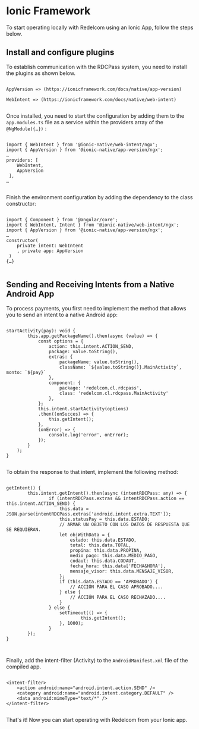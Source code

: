 # Ionic Framework 

To start operating locally with Redelcom using an Ionic App, follow the steps below. 

## Install and configure plugins 

To establish communication with the RDCPass system, you need to install the plugins as shown below.

```ionic

AppVersion => (https://ionicframework.com/docs/native/app-version) 

WebIntent => (https://ionicframework.com/docs/native/web-intent)
 
```

Once installed, you need to start the configuration by adding them to the `app.modules.ts` file as a service within the providers array of the `@NgModule({…})` :

```ionic

import { WebIntent } from '@ionic-native/web-intent/ngx'; 
import { AppVersion } from '@ionic-native/app-version/ngx'; 
… 
providers: [ 
 	WebIntent, 
 	AppVersion 
 ], 
… 
 
```

Finish the environment configuration by adding the dependency to the class constructor:

```ionic

import { Component } from '@angular/core'; 
import { WebIntent, Intent } from '@ionic-native/web-intent/ngx'; 
import { AppVersion } from '@ionic-native/app-version/ngx'; 
… 
constructor( 
 	private intent: WebIntent 
 	, private app: AppVersion 
 ) 
{…}
 
```

## Sending and Receiving Intents from a Native Android App

To process payments, you first need to implement the method that allows you to send an intent to a native Android app:

```ionic

startActivity(pay): void { 
 		this.app.getPackageName().then(async (value) => {  
			const options = { 
				action: this.intent.ACTION_SEND, 
				package: value.toString(), 
				extras: { 
					packageName: value.toString(), 
					className: `${value.toString()}.MainActivity`,  monto: `${pay}` 
				}, 
				component: { 
					package: 'redelcom.cl.rdcpass', 
					class: 'redelcom.cl.rdcpass.MainActivity' 
 				}, 
 			}; 
 			this.intent.startActivity(options) 
 			.then((onSucces) => { 
				this.getIntent(); 
 			}, 
 			(onError) => { 
				console.log('error', onError); 
 			}); 
 		} 
	);  
}
 
```

To obtain the response to that intent, implement the following method:

```ionic

getIntent() { 
 		this.intent.getIntent().then(async (intentRDCPass: any) => { 
 				if (intentRDCPass.extras && intentRDCPass.action == this.intent.ACTION_SEND) {  
					this.data = JSON.parse(intentRDCPass.extras['android.intent.extra.TEXT']); 
					this.statusPay = this.data.ESTADO; 
					// ARMAR UN OBJETO CON LOS DATOS DE RESPUESTA QUE SE REQUIERAN.
					let objWithData = { 
						estado: this.data.ESTADO, 
						total: this.data.TOTAL, 
						propina: this.data.PROPINA, 
						medio_pago: this.data.MEDIO_PAGO, 
						codaut: this.data.CODAUT, 
						fecha_hora: this.data['FECHA&HORA'], 
						mensaje_visor: this.data.MENSAJE_VISOR, 
					}; 
					if (this.data.ESTADO == 'APROBADO') { 
						// ACCIÓN PARA EL CASO APROBADO.... 
					} else { 
						// ACCIÓN PARA EL CASO RECHAZADO.... 
					} 
 				} else { 
					setTimeout(() => { 
							this.getIntent(); 
					}, 1000); 
 				} 
		});  
} 

 
```

Finally, add the intent-filter (Activity) to the `AndroidManifest.xml` file of the compiled app.

```ionic

<intent-filter> 
 	<action android:name="android.intent.action.SEND" /> 
 	<category android:name="android.intent.category.DEFAULT" /> 
 	<data android:mimeType="text/*" /> 
</intent-filter>
 
```

That's it! Now you can start operating with Redelcom from your Ionic app.
